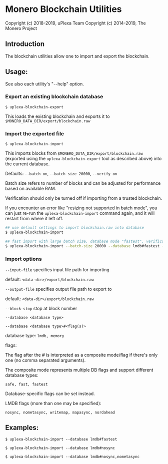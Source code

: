 # Monero Blockchain Utilities

Copyright (c) 2018-2019, uPlexa Team
Copyright (c) 2014-2019, The Monero Project

## Introduction

The blockchain utilities allow one to import and export the blockchain.

## Usage:

See also each utility's "--help" option.

### Export an existing blockchain database

`$ uplexa-blockchain-export`

This loads the existing blockchain and exports it to `$MONERO_DATA_DIR/export/blockchain.raw`

### Import the exported file

`$ uplexa-blockchain-import`

This imports blocks from `$MONERO_DATA_DIR/export/blockchain.raw` (exported using the
`uplexa-blockchain-export` tool as described above) into the current database.

Defaults: `--batch on`, `--batch size 20000`, `--verify on`

Batch size refers to number of blocks and can be adjusted for performance based on available RAM.

Verification should only be turned off if importing from a trusted blockchain.

If you encounter an error like "resizing not supported in batch mode", you can just re-run
the `uplexa-blockchain-import` command again, and it will restart from where it left off.

```bash
## use default settings to import blockchain.raw into database
$ uplexa-blockchain-import

## fast import with large batch size, database mode "fastest", verification off
$ uplexa-blockchain-import --batch-size 20000 --database lmdb#fastest --verify off

```

### Import options

`--input-file`
specifies input file path for importing

default: `<data-dir>/export/blockchain.raw`

`--output-file`
specifies output file path to export to

default: `<data-dir>/export/blockchain.raw`

`--block-stop`
stop at block number

`--database <database type>`

`--database <database type>#<flag(s)>`

database type: `lmdb, memory`

flags:

The flag after the # is interpreted as a composite mode/flag if there's only
one (no comma separated arguments).

The composite mode represents multiple DB flags and support different database types:

`safe, fast, fastest`

Database-specific flags can be set instead.

LMDB flags (more than one may be specified):

`nosync, nometasync, writemap, mapasync, nordahead`

## Examples:

```
$ uplexa-blockchain-import --database lmdb#fastest

$ uplexa-blockchain-import --database lmdb#nosync

$ uplexa-blockchain-import --database lmdb#nosync,nometasync
```
